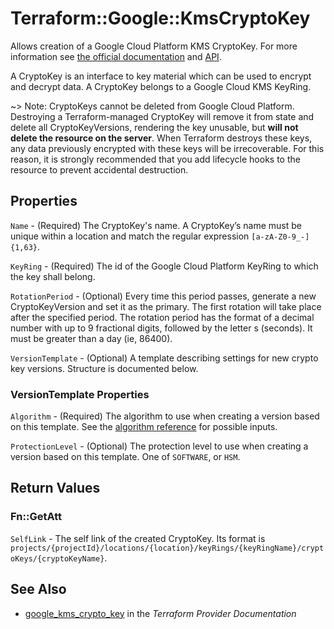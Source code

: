 # Terraform::Google::KmsCryptoKey

Allows creation of a Google Cloud Platform KMS CryptoKey. For more information see
[the official documentation](https://cloud.google.com/kms/docs/object-hierarchy#key)
and
[API](https://cloud.google.com/kms/docs/reference/rest/v1/projects.locations.keyRings.cryptoKeys).

A CryptoKey is an interface to key material which can be used to encrypt and decrypt data. A CryptoKey belongs to a
Google Cloud KMS KeyRing.

~> Note: CryptoKeys cannot be deleted from Google Cloud Platform. Destroying a
Terraform-managed CryptoKey will remove it from state and delete all
CryptoKeyVersions, rendering the key unusable, but **will not delete the
resource on the server**. When Terraform destroys these keys, any data
previously encrypted with these keys will be irrecoverable. For this reason, it
is strongly recommended that you add lifecycle hooks to the resource to prevent
accidental destruction.

## Properties

`Name` - (Required) The CryptoKey's name. A CryptoKey’s name must be unique within a location and match the regular expression `[a-zA-Z0-9_-]{1,63}`.

`KeyRing` - (Required) The id of the Google Cloud Platform KeyRing to which the key shall belong.

`RotationPeriod` - (Optional) Every time this period passes, generate a new CryptoKeyVersion and set it as the primary. The first rotation will take place after the specified period. The rotation period has the format of a decimal number with up to 9 fractional digits, followed by the letter s (seconds). It must be greater than a day (ie, 86400).

`VersionTemplate` - (Optional) A template describing settings for new crypto key versions. Structure is documented below.

### VersionTemplate Properties

`Algorithm` - (Required)  The algorithm to use when creating a version based on this template. See the [algorithm reference](https://cloud.google.com/kms/docs/reference/rest/v1/CryptoKeyVersionAlgorithm) for possible inputs.

`ProtectionLevel` - (Optional) The protection level to use when creating a version based on this template. One of `SOFTWARE`, or `HSM`.


## Return Values

### Fn::GetAtt

`SelfLink` - The self link of the created CryptoKey. Its format is `projects/{projectId}/locations/{location}/keyRings/{keyRingName}/cryptoKeys/{cryptoKeyName}`.

## See Also

* [google_kms_crypto_key](https://www.terraform.io/docs/providers/google/r/kms_crypto_key.html) in the _Terraform Provider Documentation_